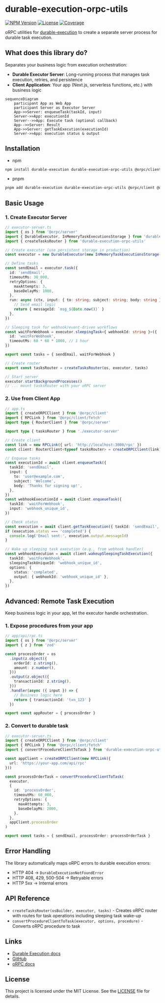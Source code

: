 # durable-execution-orpc-utils

[![NPM Version](https://img.shields.io/npm/v/durable-execution-orpc-utils)](https://www.npmjs.com/package/durable-execution-orpc-utils)
[![License](https://img.shields.io/npm/l/durable-execution-orpc-utils)](https://github.com/gpahal/durable-execution/blob/main/LICENSE)
[![Coverage](https://img.shields.io/codecov/c/github/gpahal/durable-execution/main?flag=durable-execution-orpc-utils)](https://codecov.io/gh/gpahal/durable-execution?flag=durable-execution-orpc-utils)

oRPC utilities for [durable-execution](https://gpahal.github.io/durable-execution) to create a
separate server process for durable task execution.

## What does this library do?

Separates your business logic from execution orchestration:

- **Durable Executor Server**: Long-running process that manages task execution, retries, and
  persistence
- **Client Application**: Your app (Next.js, serverless functions, etc.) with business logic

```mermaid
sequenceDiagram
    participant App as Web App
    participant Server as Executor Server
    App->>Server: enqueueTask(taskId, input)
    Server->>App: executionId
    Server-->>App: Execute task (optional callback)
    App-->>Server: Result
    App->>Server: getTaskExecution(executionId)
    Server->>App: execution status & output
```

## Installation

- npm

```bash
npm install durable-execution durable-execution-orpc-utils @orpc/client @orpc/contract @orpc/server
```

- pnpm

```bash
pnpm add durable-execution durable-execution-orpc-utils @orpc/client @orpc/contract @orpc/server
```

## Basic Usage

### 1. Create Executor Server

```ts
// executor-server.ts
import { os } from '@orpc/server'
import { DurableExecutor, InMemoryTaskExecutionsStorage } from 'durable-execution'
import { createTasksRouter } from 'durable-execution-orpc-utils'

// Create executor (use persistent storage in production)
const executor = new DurableExecutor(new InMemoryTaskExecutionsStorage())

// Define tasks
const sendEmail = executor.task({
  id: 'sendEmail',
  timeoutMs: 30_000,
  retryOptions: {
    maxAttempts: 3,
    baseDelayMs: 1000,
  },
  run: async (ctx, input: { to: string; subject: string; body: string }) => {
    // Send email logic
    return { messageId: `msg_${Date.now()}` }
  },
})

// Sleeping task for webhook/event-driven workflows
const waitForWebhook = executor.sleepingTask<{ webhookId: string }>({
  id: 'waitForWebhook',
  timeoutMs: 60 * 60 * 1000, // 1 hour
})

export const tasks = { sendEmail, waitForWebhook }

// Create router
export const tasksRouter = createTasksRouter(os, executor, tasks)

// Start server
executor.startBackgroundProcesses()
// ... mount tasksRouter with your oRPC server
```

### 2. Use from Client App

```ts
// app.ts
import { createORPCClient } from '@orpc/client'
import { RPCLink } from '@orpc/client/fetch'
import type { RouterClient } from '@orpc/server'

import type { tasksRouter } from './executor-server'

// Create client
const link = new RPCLink({ url: 'http://localhost:3000/rpc' })
const client: RouterClient<typeof tasksRouter> = createORPCClient(link)

// Enqueue tasks
const executionId = await client.enqueueTask({
  taskId: 'sendEmail',
  input: {
    to: 'user@example.com',
    subject: 'Welcome',
    body: 'Thanks for signing up!',
  },
})
const webhookExecutionId = await client.enqueueTask({
  taskId: 'waitForWebhook',
  input: 'webhook_unique_id',
})

// Check status
const execution = await client.getTaskExecution({ taskId: 'sendEmail', executionId })
if (execution.status === 'completed') {
  console.log('Email sent:', execution.output.messageId)
}

// Wake up sleeping task execution (e.g., from webhook handler)
const webhookExecution = await client.wakeupSleepingTaskExecution({
  taskId: 'waitForWebhook',
  sleepingTaskUniqueId: 'webhook_unique_id',
  options: {
    status: 'completed',
    output: { webhookId: 'webhook_unique_id' },
  },
})
```

## Advanced: Remote Task Execution

Keep business logic in your app, let the executor handle orchestration.

### 1. Expose procedures from your app

```ts
// app/api/rpc.ts
import { os } from '@orpc/server'
import { z } from 'zod'

const processOrder = os
  .input(z.object({
    orderId: z.string(),
    amount: z.number(),
  }))
  .output(z.object({
    transactionId: z.string(),
  }))
  .handler(async ({ input }) => {
    // Business logic here
    return { transactionId: 'txn_123' }
  })

export const appRouter = { processOrder }
```

### 2. Convert to durable task

```ts
// executor-server.ts
import { createORPCClient } from '@orpc/client'
import { RPCLink } from '@orpc/client/fetch'
import { convertProcedureClientToTask } from 'durable-execution-orpc-utils'

const appClient = createORPCClient(new RPCLink({
  url: 'https://your-app.com/api/rpc'
}))

const processOrderTask = convertProcedureClientToTask(
  executor,
  {
    id: 'processOrder',
    timeoutMs: 60_000,
    retryOptions: {
      maxAttempts: 3,
      baseDelayMs: 2000,
    },
  },
  appClient.processOrder
)

export const tasks = { sendEmail, processOrder: processOrderTask }
```

## Error Handling

The library automatically maps oRPC errors to durable execution errors:

- HTTP 404 → `DurableExecutionNotFoundError`
- HTTP 408, 429, 500-504 → Retryable errors
- HTTP 5xx → Internal errors

## API Reference

- `createTasksRouter(osBuilder, executor, tasks)` - Creates oRPC router with routes for task operations including sleeping task wake-up
- `convertProcedureClientToTask(executor, options, procedure)` - Converts oRPC procedure to task

## Links

- [Durable Execution docs](https://gpahal.github.io/durable-execution)
- [GitHub](https://github.com/gpahal/durable-execution)
- [oRPC docs](https://orpc.unnoq.com/)

## License

This project is licensed under the MIT License. See the
[LICENSE](https://github.com/gpahal/durable-execution/blob/main/LICENSE) file for details.
